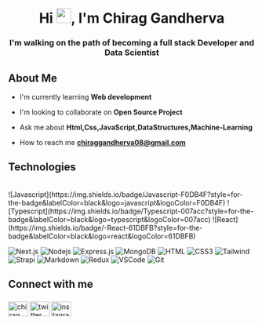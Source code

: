 <h1 align="center">Hi <img src="https://raw.githubusercontent.com/MartinHeinz/MartinHeinz/master/wave.gif"
        width="30px">, I'm Chirag Gandherva</h1>
<h3 align="center">I'm walking on the path of becoming a full stack Developer and Data Scientist</h3>

## About Me

- I'm currently learning **Web development**
- I'm looking to collaborate on **Open Source Project**
- Ask me about **Html,Css,JavaScript,DataStructures,Machine-Learning**

- How to reach me **chiraggandherva08@gmail.com**

## Technologies

<div>
        <!-- ![Python](https://img.shields.io/badge/Python-blue?style=for-the-badge&labelColor=black&logo=Python&logoColor=F0DB4F) -->
        <!-- ![PowerBi](https://img.shields.io/badge/PowerBi-orange?style=for-the-badge&labelColor=black&logo=PowerBi&logoColor=orange) -->
        <!-- ![Jupyter](https://img.shields.io/badge/Jupyter-white?style=for-the-badge&labelColor=black&logo=Jupyter&logoColor=orange) -->
        <!-- ![Pandas](https://img.shields.io/badge/Pandas-red?style=for-the-badge&labelColor=black&logo=Pandas&logoColor=orange) -->
        <!-- ![Numpy](https://img.shields.io/badge/Numpy-gray?style=for-the-badge&labelColor=black&logo=Numpy&logoColor=turquoise) -->
        <!-- ![Tensorflow](https://img.shields.io/badge/Tensorflow-yellow?style=for-the-badge&labelColor=black&logo=Tensorflow&logoColor=orange) -->
</div>

<br/>

<div>
        <!-- ![React Native](https://img.shields.io/badge/React_Native-20232A?style=for-the-badge&logo=react&logoColor=61DAFB) -->
        <!-- ![SASS Badge](https://img.shields.io/badge/Sass-CC6699?style=for-the-badge&logo=sass&logoColor=white) -->
        <!-- ![Ant-Design](https://img.shields.io/badge/AntDesign-0170FE?style=for-the-badge&logo=antdesign&logoColor=white) -->
        <!-- ![Bootstrap](https://img.shields.io/badge/Bootstrap-563D7C?style=for-the-badge&logo=bootstrap&logoColor=white) -->
        <!-- ![React Query](https://img.shields.io/badge/-React_Query-FF4154?style=for-the-badge&logo=react%20query&logoColor=white) -->
        <!--  -->
</div>
![Javascript](https://img.shields.io/badge/Javascript-F0DB4F?style=for-the-badge&labelColor=black&logo=javascript&logoColor=F0DB4F)
![Typescript](https://img.shields.io/badge/Typescript-007acc?style=for-the-badge&labelColor=black&logo=typescript&logoColor=007acc)
![React](https://img.shields.io/badge/-React-61DBFB?style=for-the-badge&labelColor=black&logo=react&logoColor=61DBFB)

![Next.js](https://img.shields.io/badge/next.js-000000?style=for-the-badge&logo=nextdotjs&logoColor=white)
![Nodejs](https://img.shields.io/badge/Nodejs-3C873A?style=for-the-badge&labelColor=black&logo=node.js&logoColor=3C873A)
![Express.js](https://img.shields.io/badge/Express.js-000000?style=for-the-badge&logo=express&logoColor=white)
![MongoDB](https://img.shields.io/badge/MongoDB-4EA94B?style=for-the-badge&logo=mongodb&logoColor=white)
![HTML](https://img.shields.io/badge/HTML5-E34F26?style=for-the-badge&logo=html5&logoColor=white)
![CSS3](https://img.shields.io/badge/CSS3-1572B6?style=for-the-badge&logo=css3&logoColor=white)
![Tailwind](https://img.shields.io/badge/Tailwind_CSS-092749?style=for-the-badge&logo=tailwindcss&logoColor=06B6D4&labelColor=000000)
![Strapi](https://img.shields.io/badge/strapi-2E7EEA?style=for-the-badge&logo=strapi&logoColor=white)
![Markdown](https://img.shields.io/badge/Markdown-000000?style=for-the-badge&logo=markdown&logoColor=white)
![Redux](https://img.shields.io/badge/Redux-593D88?style=for-the-badge&logo=redux&logoColor=white)
![VSCode](https://img.shields.io/badge/Visual_Studio-0078d7?style=for-the-badge&logo=visual%20studio&logoColor=white)
![Git](https://img.shields.io/badge/Git-F05032?style=for-the-badge&logo=git&logoColor=white)


## Connect with me

<h3 align="left"></h3>
<p align="left">

<a href="https://linkedin.com/in/chirag-gandherva" target="blank"><img align="center" src="https://raw.githubusercontent.com/rahuldkjain/github-profile-readme-generator/master/src/images/icons/Social/linked-in-alt.svg" alt="chirag gandherva linkedin" height="30" width="40" /></a>
<a href="https://twitter.com/gandherva2002" target="blank"><img align="center" src="https://raw.githubusercontent.com/rahuldkjain/github-profile-readme-generator/master/src/images/icons/Social/twitter.svg" alt="twitter" height="30" width="40" /></a>
<a href="https://instagram.com/chiraggandherva" target="blank"><img align="center" src="https://raw.githubusercontent.com/rahuldkjain/github-profile-readme-generator/master/src/images/icons/Social/instagram.svg" alt="instagram" height="30" width="40" /></a>
